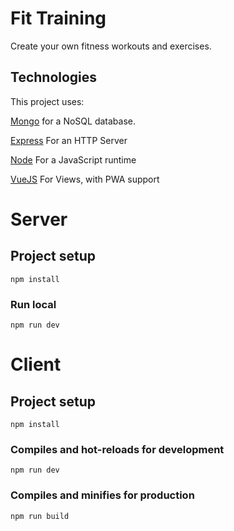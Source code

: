 # Fit Training 
Create your own fitness workouts and exercises. 



## Technologies
This project uses:

[Mongo](https://www.mongodb.com/) for a NoSQL database.

[Express](https://expressjs.com/) For an HTTP Server

[Node](https://nodejs.org/en/) For a JavaScript runtime

[VueJS](https://vuejs.org/) For Views, with PWA support


# Server

## Project setup
```
npm install
```

### Run local
```
npm run dev
```



# Client

## Project setup
```
npm install
```

### Compiles and hot-reloads for development
```
npm run dev
```

### Compiles and minifies for production
```
npm run build
```

